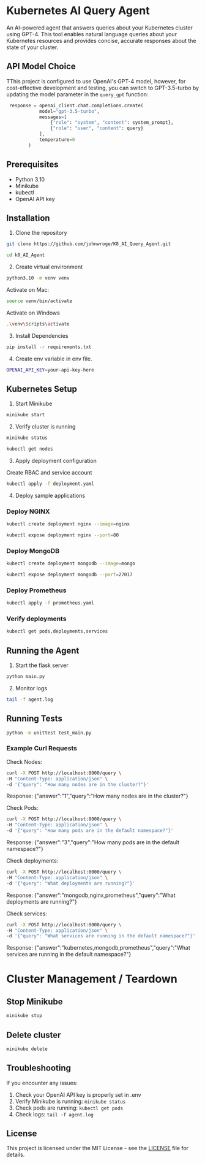 
# Kubernetes AI Query Agent

An AI-powered agent that answers queries about your Kubernetes cluster using GPT-4. This tool enables natural language queries about your Kubernetes resources and provides concise, accurate responses about the state of your cluster.

## API Model Choice

TThis project is configured to use OpenAI's GPT-4 model, however, for cost-effective development and testing, you can switch to GPT-3.5-turbo by updating the model parameter in the `query_gpt` function:


```python
 response = openai_client.chat.completions.create(
            model="gpt-3.5-turbo", 
            messages=[
                {"role": "system", "content": system_prompt},
                {"role": "user", "content": query}
            ],
            temperature=0
        )
```


## Prerequisites
- Python 3.10
- Minikube
- kubectl
- OpenAI API key

## Installation

1. Clone the repository

```bash
git clone https://github.com/johnwroge/K8_AI_Query_Agent.git
```

```bash
cd k8_AI_Agent
```

2. Create virtual environment

```bash
python3.10 -m venv venv
```

Activate on Mac:

```bash
source venv/bin/activate
```

Activate on Windows

```bash
.\venv\Scripts\activate
```

3. Install Dependencies

```bash
pip install -r requirements.txt
```
4. Create env variable in env file. 

```bash
OPENAI_API_KEY=your-api-key-here
```

## Kubernetes Setup


1. Start Minikube

```bash
minikube start
```

2. Verify cluster is running

```bash
minikube status
```
```bash
kubectl get nodes
```

3. Apply deployment configuration

Create RBAC and service account
```bash
kubectl apply -f deployment.yaml
```

4. Deploy sample applications

### Deploy NGINX

```bash
kubectl create deployment nginx --image=nginx
```
```bash
kubectl expose deployment nginx --port=80
```

### Deploy MongoDB

```bash
kubectl create deployment mongodb --image=mongo
```
```bash
kubectl expose deployment mongodb --port=27017
```

### Deploy Prometheus

```bash
kubectl apply -f prometheus.yaml
```

### Verify deployments

```bash
kubectl get pods,deployments,services
```

## Running the Agent


1. Start the flask server

```bash
python main.py
```

2. Monitor logs

```bash
tail -f agent.log
```

## Running Tests

```bash
python -m unittest test_main.py
```


### Example Curl Requests

Check Nodes:

```bash
curl -X POST http://localhost:8000/query \
-H "Content-Type: application/json" \
-d '{"query": "How many nodes are in the cluster?"}'
```

Response: {"answer":"1","query":"How many nodes are in the cluster?"}

Check Pods:

```bash
curl -X POST http://localhost:8000/query \
-H "Content-Type: application/json" \
-d '{"query": "How many pods are in the default namespace?"}'
```

Response: {"answer":"3","query":"How many pods are in the default namespace?"}

Check deployments:

```bash
curl -X POST http://localhost:8000/query \
-H "Content-Type: application/json" \
-d '{"query": "What deployments are running?"}'
```

Response: {"answer":"mongodb,nginx,prometheus","query":"What deployments are running?"}

Check services:
```bash
curl -X POST http://localhost:8000/query \
-H "Content-Type: application/json" \
-d '{"query": "What services are running in the default namespace?"}'
```
Response: {"answer":"kubernetes,mongodb,prometheus","query":"What services are running in the default namespace?"}


# Cluster Management / Teardown 

## Stop Minikube

```bash
minikube stop
```

## Delete cluster

```bash
minikube delete
```

## Troubleshooting

If you encounter any issues:

1. Check your OpenAI API key is properly set in .env
2. Verify Minikube is running: `minikube status`
3. Check pods are running: `kubectl get pods`
4. Check logs: `tail -f agent.log`

## License

This project is licensed under the MIT License - see the [LICENSE](LICENSE) file for details.


